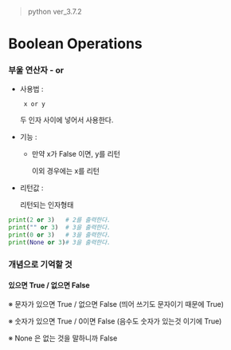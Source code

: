 > python ver_3.7.2

# Boolean Operations

### 부울 연산자 - or

- 사용법 :

  ` x or y`

  두 인자 사이에 넣어서 사용한다.

- 기능 :

  - 만약  x가 False 이면, y를 리턴 

    이외 경우에는 x를 리턴

- 리턴값 :

  리턴되는 인자형태

```python
print(2 or 3)   # 2를 출력한다.
print("" or 3)  # 3을 출력한다.
print(0 or 3)   # 3을 출력한다.
print(None or 3)# 3을 출력한다.
```



### 개념으로 기억할 것

#### 있으면 True / 없으면 False

※ 문자가 있으면 True / 없으면 False     (띄어 쓰기도 문자이기 때문에 True)

※ 숫자가 있으면 True / 0이면 False       (음수도 숫자가 있는것 이기에 True)

※  None 은  없는 것을 말하니까 False